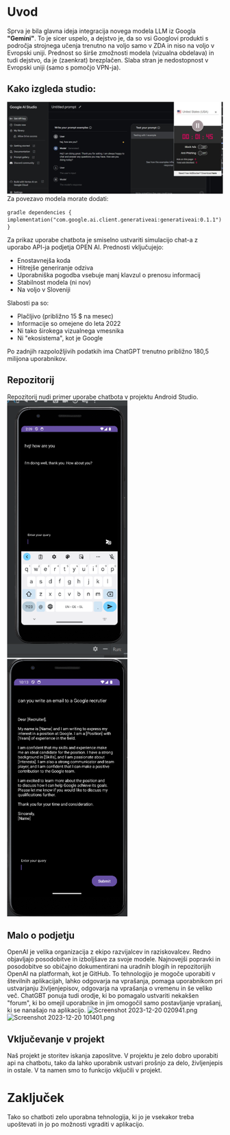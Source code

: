 # Uvod
Sprva je bila glavna ideja integracija novega modela LLM iz Googla **"Gemini"**. To je sicer uspelo, a dejstvo je, da so vsi Googlovi produkti s področja strojnega učenja trenutno na voljo samo v ZDA in niso na voljo v Evropski uniji. Prednost so širše zmožnosti modela (vizualna obdelava) in tudi dejstvo, da je (zaenkrat) brezplačen. Slaba stran je nedostopnost v Evropski uniji (samo s pomočjo VPN-ja).

## Kako izgleda studio:
![photo_2023-12-20_02-20-50.jpg](images%2Fphoto_2023-12-20_02-20-50.jpg)
Za povezavo modela morate dodati:

`gradle
dependencies {
implementation("com.google.ai.client.generativeai:generativeai:0.1.1")
}`

Za prikaz uporabe chatbota je smiselno ustvariti simulacijo chat-a z uporabo API-ja podjetja OPEN AI. Prednosti vključujejo:
- Enostavnejša koda
- Hitrejše generiranje odziva
- Uporabniška pogodba vsebuje manj klavzul o prenosu informacij
- Stabilnost modela (ni nov)
- Na voljo v Sloveniji

Slabosti pa so:
- Plačljivo (približno 15 $ na mesec)
- Informacije so omejene do leta 2022
- Ni tako širokega vizualnega vmesnika
- Ni "ekosistema", kot je Google

Po zadnjih razpoložljivih podatkih ima ChatGPT trenutno približno 180,5 milijona uporabnikov.

## Repozitorij
Repozitorij nudi primer uporabe chatbota v projektu Android Studio.
![Screenshot 2023-12-20 020941.png](images%2FScreenshot%202023-12-20%20020941.png) ![Screenshot 2023-12-20 101401.png](images%2FScreenshot%202023-12-20%20101401.png)


## Malo o podjetju
OpenAI je velika organizacija z ekipo razvijalcev in raziskovalcev. Redno objavljajo posodobitve in izboljšave za svoje modele. Najnovejši popravki in posodobitve so običajno dokumentirani na uradnih blogih in repozitorijih OpenAI na platformah, kot je GitHub. To tehnologijo je mogoče uporabiti v številnih aplikacijah, lahko odgovarja na vprašanja, pomaga uporabnikom pri ustvarjanju življenjepisov, odgovarja na vprašanja o vremenu in še veliko več. ChatGBT ponuja tudi orodje, ki bo pomagalo ustvariti nekakšen "forum", ki bo omejil uporabnike in jim omogočil samo postavljanje vprašanj, ki se nanašajo na aplikacijo.
![Screenshot 2023-12-20 020941.png](images%2FScreenshot%202023-01-22%081127.png) ![Screenshot 2023-12-20 101401.png](images%2FScreenshot%202023-01-22%081157.png)

## Vključevanje v projekt
Naš projekt je storitev iskanja zaposlitve. V projektu je zelo dobro uporabiti api na chatbotu, tako da lahko uporabnik ustvari prošnjo za delo, življenjepis in ostale. V ta namen smo to funkcijo vključili v projekt.


# Zaključek
Tako so chatboti zelo uporabna tehnologija, ki jo je vsekakor treba upoštevati in jo po možnosti vgraditi v aplikacijo.

